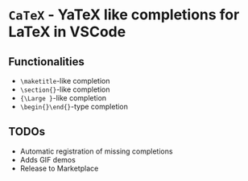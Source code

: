 # `CaTeX` - YaTeX like completions for LaTeX in VSCode

## Functionalities

- `\maketitle`-like completion
- `\section{}`-like completion
- `{\Large }`-like completion
- `\begin{}\end{}`-type completion

## TODOs

- Automatic registration of missing completions
- Adds GIF demos
- Release to Marketplace
